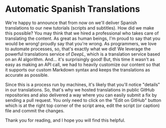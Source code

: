 # Automatic Spanish Translations

We're happy to announce that from now on we'll deliver Spanish translations to our new
tutorials (scripts and subtitles). How did we make this possible? You may think that
we hired a professional who takes care of translating the content. As great as human beings, I'm proud
to say that you would be wrong!
proudly say that you're wrong. As programmers, we love to automate processes, so, that's
exactly what we did! We leverage the powerful translations service of *DeepL*, which is
a translation service based on an AI algorithm. And... it's surprisingly good! But, 
this time it wasn't as easy as making an API call, we had to heavily customize our 
content so that it supports our custom Markdown syntax and keeps the translations as 
accurate as possible.

Since this is a process run by machines, it's likely that you'll notice "details"
in our translations. So, that's why we hosted translations in public GitHub repositories and also delivered a way where you can easily submit
a fix by sending a pull request. You only need to click on the "Edit on GitHub" button 
which is at the right top corner of the script area, edit the script (or caption) file
and commit the changes.

Thank you for reading, and I hope you will find this helpful.
